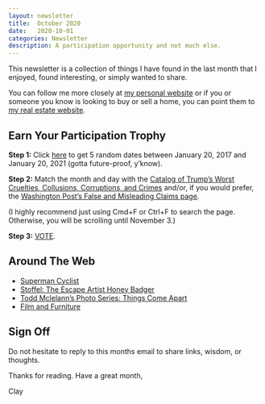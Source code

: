 ```yaml
---
layout: newsletter
title:  October 2020
date:   2020-10-01
categories: Newsletter
description: A participation opportunity and not much else.
---
```


This newsletter is a collection of things I have found in the last month that I enjoyed, found interesting, or simply wanted to share.

You can follow me more closely at [my personal website](http://claycarson.net "Personal Website") or if you or someone you know is looking to buy or sell a home, you can point them to [my real estate website](http://claycarson.com "Business Website ").

## Earn Your Participation Trophy

**Step 1:** Click [here](https://www.random.org/calendar-dates/?num=5&start_day=20&start_month=1&start_year=2017&end_day=31&end_month=12&end_year=2020&mondays=on&tuesdays=on&wednesdays=on&thursdays=on&fridays=on&saturdays=on&sundays=on&display=4&format=html&rnd=new "5 Random Dates between January 20, 2017 and January 20, 2021") to get 5 random dates between January 20, 2017 and January 20, 2021 (gotta future-proof, y’know).

**Step 2:** Match the month and day with the [Catalog of Trump’s Worst Cruelties, Collusions, Corruptions, and Crimes](https://www.mcsweeneys.net/articles/the-complete-listing-so-far-atrocities-1-842 "The Catalog of Trumps Worst Cruelties, Collusions, Corruptions, and Crimes") and/or, if you would prefer, the [Washington Post’s False and Misleading Claims page](https://www.washingtonpost.com/graphics/politics/trump-claims-database/ "Washington Post’s False and Misleading Claims page").

(I highly recommend just using Cmd+F or Ctrl+F to search the page. Otherwise, you will be scrolling until November 3.)

**Step 3:** [VOTE](https://www.vote.org "VOTE MOTHERFUCKER").

## Around The Web

- [Superman Cyclist](https://www.youtube.com/watch?v=3Iz7ZMALaCY "Superman Cyclist")
- [Stoffel: The Escape Artist Honey Badger](https://www.youtube.com/watch?v=c36UNSoJenI "Stoffel: The Escape Artist Honey Badger")
- [Todd Mclelann’s Photo Series: Things Come Apart](https://www.toddmclellan.com/thingscomeapart "Todd Mclelann’s Photo Series: Things Come Apart")
- [Film and Furniture](https://filmandfurniture.com "Film and Furniture")

## Sign Off

Do not hesitate to reply to this months email to share links, wisdom, or thoughts.

Thanks for reading. Have a great month,

Clay